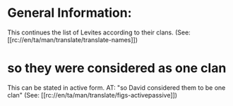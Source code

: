 # General Information:

This continues the list of Levites according to their clans. (See: [[rc://en/ta/man/translate/translate-names]])

# so they were considered as one clan

This can be stated in active form. AT: "so David considered them to be one clan" (See: [[rc://en/ta/man/translate/figs-activepassive]])
